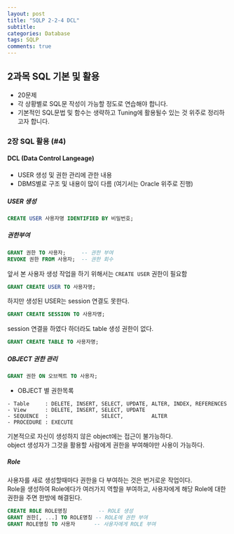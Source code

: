 ```yaml
---
layout: post
title: "SQLP 2-2-4 DCL"
subtitle:  
categories: Database
tags: SQLP
comments: true
---
```


## 2과목 SQL 기본 및 활용

- 20문제
- 각 상황별로 SQL문 작성이 가능할 정도로 연습해야 합니다.
- 기본적인 SQL문법 및 함수는 생략하고 Tuning에 활용될수 있는 것 위주로 정리하고자 합니다.

### 2장 SQL 활용 (#4)

#### DCL (Data Control Langeage)

- USER 생성 및 권한 관리에 관한 내용
- DBMS별로 구조 및 내용이 많이 다름 (여기서는 Oracle 위주로 진행)

##### USER 생성
```SQL
CREATE USER 사용자명 IDENTIFIED BY 비밀번호;
```

##### 권한부여
```SQL
GRANT 권한 TO 사용자;     -- 권한 부여
REVOKE 권한 FROM 사용자;  -- 권한 회수
```

앞서 본 사용자 생성 작업을 하기 위해서는 `CREATE USER` 권한이 필요함
```SQL
GRANT CREATE USER TO 사용자명;
```

하지만 생성된 USER는 session 연결도 못한다.
```SQL
GRANT CREATE SESSION TO 사용자명;
```

session 연결을 하였다 하더라도 table 생성 권한이 없다.
```SQL
GRANT CREATE TABLE TO 사용자명;
```

##### OBJECT 권한 관리
```SQL
GRANT 권한 ON 오브젝트 TO 사용자;
```

* OBJECT 별 권한목록
```
- Table     : DELETE, INSERT, SELECT, UPDATE, ALTER, INDEX, REFERENCES
- View      : DELETE, INSERT, SELECT, UPDATE
- SEQUENCE  :                 SELECT,         ALTER
- PROCEDURE : EXECUTE
```

기본적으로 자신이 생성하지 않은 object에는 접근이 불가능하다.  
object 생성자가 그것을 활용할 사람에게 권한을 부여해야만 사용이 가능하다.  

##### Role

사용자를 새로 생성할때마다 권한을 다 부여하는 것은 번거로운 작업이다.  
Role을 생성하여 Role에다가 여러가지 역할을 부여하고, 사용자에게 해당 Role에 대한 권한을 주면 한방에 해결된다.

```SQL
CREATE ROLE ROLE명칭          -- ROLE 생성
GRANT 권한[, ...] TO ROLE명칭 -- ROLE에 권한 부여
GRANT ROLE명칭 TO 사용자      -- 사용자에게 ROLE 부여
```
